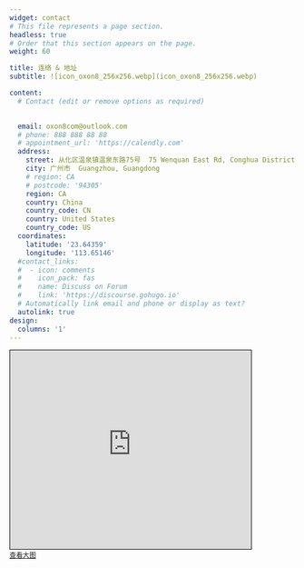 ```yaml
---
widget: contact
# This file represents a page section.
headless: true
# Order that this section appears on the page.
weight: 60

title: 连络 & 地址
subtitle: ![icon_oxon8_256x256.webp](icon_oxon8_256x256.webp)

content:
  # Contact (edit or remove options as required)
  

  email: oxon8com@outlook.com
  # phone: 888 888 88 88
  # appointment_url: 'https://calendly.com'
  address:
    street: 从化区温泉镇温泉东路75号  75 Wenquan East Rd, Conghua District
    city: 广州市  Guangzhou, Guangdong
    # region: CA
    # postcode: '94305'
    region: CA
    country: China
    country_code: CN
    country: United States
    country_code: US
  coordinates:
    latitude: '23.64359'
    longitude: '113.65146'
  #contact_links:
  #  - icon: comments
  #    icon_pack: fas
  #    name: Discuss on Forum
  #    link: 'https://discourse.gohugo.io'
  # Automatically link email and phone or display as text?
  autolink: true
design:
  columns: '1'
---
```


<iframe width="425" height="350" frameborder="0" scrolling="no" marginheight="0" marginwidth="0" src="https://www.openstreetmap.org/export/embed.html?bbox=113.6466121673584%2C23.64072064356766%2C113.6563003063202%2C23.6464603326956&amp;layer=hot&amp;marker=23.64359046633303%2C113.65146081346836" style="border: 1px solid black"></iframe><br/><small><a href="https://www.openstreetmap.org/?mlat=23.64359&amp;mlon=113.65146#map=17/23.64359/113.65146&amp;layers=HN">查看大图</a></small>

